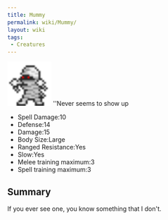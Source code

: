 ```yaml
---
title: Mummy
permalink: wiki/Mummy/
layout: wiki
tags:
 - Creatures
---
```


<img src="mummy.png" title="fig:mummy.png" alt="mummy.png" width="100" />
''Never seems to show up

-   Spell Damage:10
-   Defense:14
-   Damage:15
-   Body Size:Large
-   Ranged Resistance:Yes
-   Slow:Yes
-   Melee training maximum:3
-   Spell training maximum:3

Summary
-------

If you ever see one, you know something that I don't.
